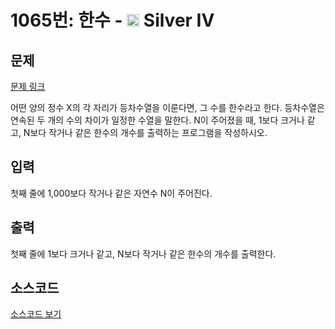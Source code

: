 # 1065번: 한수 - <img src="https://static.solved.ac/tier_small/7.svg" style="height:20px" /> Silver IV

<!-- performance -->

<!-- 문제 제출 후 깃허브에 푸시를 했을 때 제출한 코드의 성능이 입력될 공간입니다.-->

<!-- end -->

## 문제

[문제 링크](https://boj.kr/1065)


<p>어떤 양의 정수 X의 각 자리가 등차수열을 이룬다면, 그 수를 한수라고 한다. 등차수열은 연속된 두 개의 수의 차이가 일정한 수열을 말한다. N이 주어졌을 때, 1보다 크거나 같고, N보다 작거나 같은 한수의 개수를 출력하는 프로그램을 작성하시오.&nbsp;</p>



## 입력


<p>첫째 줄에 1,000보다 작거나 같은 자연수 N이 주어진다.</p>



## 출력


<p>첫째 줄에 1보다 크거나 같고, N보다 작거나 같은 한수의 개수를 출력한다.</p>



## 소스코드

[소스코드 보기](한수.py)
